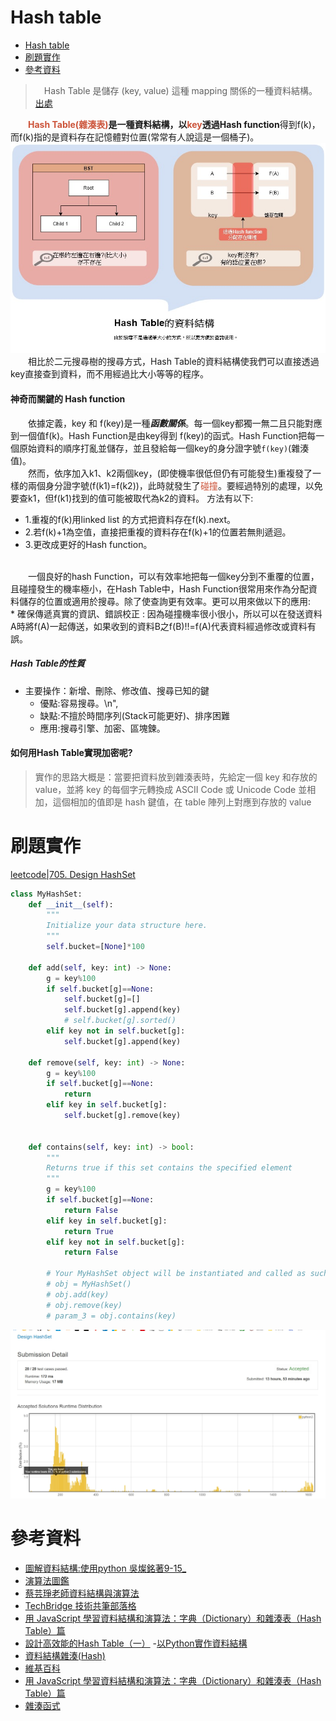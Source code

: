 # Hash table
<!-- TOC START min:1 max:3 link:true asterisk:false update:true -->
- [Hash table](#hash-table)
- [刷題實作](#刷題實作)
- [參考資料](#參考資料)
<!-- TOC END -->





>　Hash Table 是儲存 (key, value) 這種 mapping 關係的一種資料結構。[出處](https://blog.techbridge.cc/2017/01/21/simple-hash-table-intro/)

&emsp;&emsp;**<font color= '#CC543A'>Hash Table(雜湊表)</font>**是一種資料結構，以<font color= '#CC543A'>key</font>透過**Hash function**得到f(k)，而f(k)指的是資料存在記憶體對位置(常常有人說這是一個桶子)。
![img](https://raw.githubusercontent.com/evaneversaydie/My_Study_Note/master/_img/Hash%20explain_small.jpg)
&emsp;&emsp;相比於二元搜尋樹的搜尋方式，Hash Table的資料結構使我們可以直接透過key直接查到資料，而不用經過比大小等等的程序。

#### 神奇而關鍵的 Hash function
&emsp;&emsp;依據定義，key 和 f(key)是一種***函數關係***。每一個key都獨一無二且只能對應到一個值f(k)。Hash Function是由key得到 f(key)的函式。Hash Function把每一個原始資料的順序打亂並儲存，並且發給每一個key的身分證字號`f(key)`(雜湊值)。
<br>&emsp;&emsp;然而，依序加入k1、k2兩個key，(即使機率很低但仍有可能發生)重複發了一樣的兩個身分證字號(f(k1)=f(k2))，此時就發生了<font color= '#CC543A'>碰撞</font>。要經過特別的處理，以免要查k1，但f(k1)找到的值可能被取代為k2的資料。
方法有以下:
* 1.重複的f(k)用linked list 的方式把資料存在f(k).next。
* 2.若f(k)+1為空值，直接把重複的資料存在f(k)+1的位置若無則遞迴。
* 3.更改成更好的Hash function。

<br>&emsp;&emsp;一個良好的hash Function，可以有效率地把每一個key分到不重覆的位置，且碰撞發生的機率極小，在Hash Table中，Hash Function很常用來作為分配資料儲存的位置或適用於搜尋。除了使查詢更有效率。更可以用來做以下的應用:
<br>* 確保傳遞真實的資訊、錯誤校正 : 因為碰撞機率很小很小，所以可以在發送資料A時將f(A)一起傳送，如果收到的資料B之f(B)!!=f(A)代表資料經過修改或資料有誤。
##### Hash Table的性質
* 主要操作：新增、刪除、修改值、搜尋已知的鍵
    * 優點:容易搜尋。\n",
    * 缺點:不擅於時間序列(Stack可能更好)、排序困難
    * 應用:搜尋引擎、加密、區塊鍊。

#### 如何用Hash Table實現加密呢?
>實作的思路大概是：當要把資料放到雜湊表時，先給定一個 key 和存放的 value，並將 key 的每個字元轉換成 ASCII Code 或 Unicode Code 並相加，這個相加的值即是 hash 鍵值，在 table 陣列上對應到存放的 value
# 刷題實作
[leetcode|705. Design HashSet](https://leetcode.com/problems/design-hashset/)
```python
class MyHashSet:
    def __init__(self):
        """
        Initialize your data structure here.
        """
        self.bucket=[None]*100

    def add(self, key: int) -> None:
        g = key%100
        if self.bucket[g]==None:
            self.bucket[g]=[]
            self.bucket[g].append(key)
            # self.bucket[g].sorted()
        elif key not in self.bucket[g]:
            self.bucket[g].append(key)

    def remove(self, key: int) -> None:
        g = key%100
        if self.bucket[g]==None:
            return
        elif key in self.bucket[g]:
            self.bucket[g].remove(key)


    def contains(self, key: int) -> bool:
        """
        Returns true if this set contains the specified element
        """
        g = key%100
        if self.bucket[g]==None:
            return False
        elif key in self.bucket[g]:
            return True
        elif key not in self.bucket[g]:
            return False

        # Your MyHashSet object will be instantiated and called as such:
        # obj = MyHashSet()
        # obj.add(key)
        # obj.remove(key)
        # param_3 = obj.contains(key)
```
![](https://github.com/evaneversaydie/My_Study_Note/blob/master/_img/leetcode705res.jpg?raw=true)


# 參考資料
- [圖解資料結構:使用python 吳燦銘著9-15_]()
- [演算法圖鑑]()
- [蔡芸琤老師資料結構與演算法](https://www.youtube.com/watch?v=oqzStHk36PI&feature=youtu.be)
- [TechBridge 技術共筆部落格](https://blog.techbridge.cc/2017/01/21/simple-hash-table-intro/)
- [用 JavaScript 學習資料結構和演算法：字典（Dictionary）和雜湊表（Hash Table）篇](https://blog.kdchang.cc/2016/09/23/javascript-data-structure-algorithm-dictionary-hash-table/)
- [設計高效能的Hash Table（一）](https://medium.com/@fchern/%E8%A8%AD%E8%A8%88%E9%AB%98%E6%95%88%E8%83%BD%E7%9A%84hash-table-%E4%B8%80-303d9713abab)
-[以Python實作資料結構](https://super9.space/archives/1105)
- [資料結構雜湊(Hash)](https://ithelp.ithome.com.tw/articles/10208884)
- [維基百科](https://zh.wikipedia.org/wiki/%E5%93%88%E5%B8%8C%E8%A1%A8)
- [用 JavaScript 學習資料結構和演算法：字典（Dictionary）和雜湊表（Hash Table）篇](https://blog.kdchang.cc/2016/09/23/javascript-data-structure-algorithm-dictionary-hash-table/)
- [雜湊函式](https://zh.wikipedia.org/wiki/%E6%95%A3%E5%88%97%E5%87%BD%E6%95%B8)
